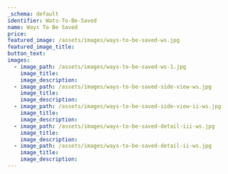 ```yaml
---
_schema: default
identifier: Wats-To-Be-Saved
name: Ways To Be Saved
price:
featured_image: /assets/images/ways-to-be-saved-ws.jpg
featured_image_title:
button_text:
images:
  - image_path: /assets/images/ways-to-be-saved-ws-1.jpg
    image_title:
    image_description:
  - image_path: /assets/images/ways-to-be-saved-side-view-ws.jpg
    image_title:
    image_description:
  - image_path: /assets/images/ways-to-be-saved-side-view-ii-ws.jpg
    image_title:
    image_description:
  - image_path: /assets/images/ways-to-be-saved-detail-iii-ws.jpg
    image_title:
    image_description:
  - image_path: /assets/images/ways-to-be-saved-detail-ii-ws.jpg
    image_title:
    image_description:
---
```

